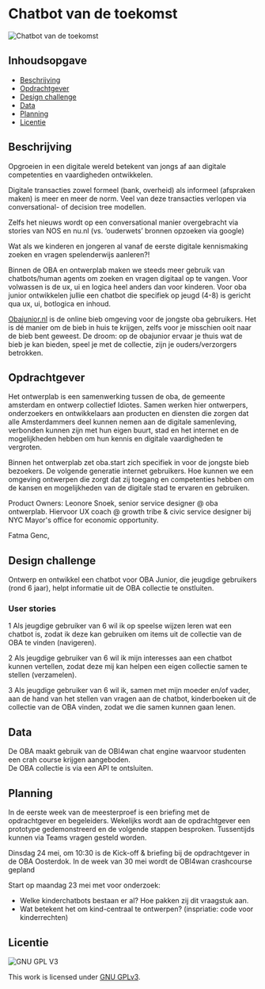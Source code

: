 # Chatbot van de toekomst

![Chatbot van de toekomst](https://github.com/cmda-minor-web-cases/oba-junior-chatbot/blob/main/assets/oba-junior-chatbot.jpg?raw=true)

## Inhoudsopgave
  * [Beschrijving](#beschrijving)
  * [Opdrachtgever](#opdrachtgever)
  * [Design challenge](#design-challege)
  * [Data](#data)
  * [Planning](#planning)
  * [Licentie](#licentie)

## Beschrijving
Opgroeien in een digitale wereld betekent van jongs af aan digitale competenties en vaardigheden ontwikkelen.

Digitale transacties zowel formeel (bank, overheid) als informeel (afspraken maken) is meer en meer de norm. Veel van deze transacties verlopen via conversational- of decision tree modellen.

Zelfs het nieuws wordt op een conversational manier overgebracht via stories van NOS en nu.nl (vs. ‘ouderwets’ bronnen opzoeken via google)

Wat als we kinderen en jongeren al vanaf de eerste digitale kennismaking zoeken en vragen spelenderwijs aanleren?!

Binnen de OBA en ontwerplab maken we steeds meer gebruik van chatbots/human agents om zoeken en vragen digitaal op te vangen. Voor volwassen is de ux, ui en logica heel anders dan voor kinderen. Voor oba junior ontwikkelen jullie een chatbot die specifiek op jeugd (4-8) is gericht qua ux, ui, botlogica en inhoud.

[Obajunior.nl](https://www.obajunior.nl/) is de online bieb omgeving voor de jongste oba gebruikers. Het is dé manier om de bieb in huis te krijgen, zelfs voor je misschien ooit naar de bieb bent geweest. De droom: op de obajunior ervaar je thuis wat de bieb je kan bieden, speel je met de collectie, zijn je ouders/verzorgers betrokken.

## Opdrachtgever
Het ontwerplab is een samenwerking tussen de oba, de gemeente amsterdam en ontwerp collectief Idiotes. Samen werken hier ontwerpers, onderzoekers en ontwikkelaars aan producten en diensten die zorgen dat alle Amsterdammers deel kunnen nemen aan de digitale samenleving, verbonden kunnen zijn met hun eigen buurt, stad en het internet en de mogelijkheden hebben om hun kennis en digitale vaardigheden te vergroten.

Binnen het ontwerplab zet oba.start zich specifiek in voor de jongste bieb bezoekers. De volgende generatie internet gebruikers. Hoe kunnen we een omgeving ontwerpen die zorgt dat zij toegang en competenties hebben om de kansen en mogelijkheden van de digitale stad te ervaren en gebruiken.

Product Owners: 
Leonore Snoek, senior service designer @ oba ontwerplab. Hiervoor UX coach @ growth tribe & civic service designer bij NYC Mayor's office for economic opportunity. 

Fatma Genc, 

## Design challenge
Ontwerp en ontwikkel een chatbot voor OBA Junior, die jeugdige gebruikers (rond 6 jaar), helpt informatie uit de OBA collectie te onstluiten.

### User stories
1 Als jeugdige gebruiker van 6 wil ik op speelse wijzen leren wat een chatbot is, zodat ik deze kan gebruiken om items uit de collectie van de OBA te vinden (navigeren).

2 Als jeugdige gebruiker van 6 wil ik mijn interesses aan een chatbot kunnen vertellen, zodat deze mij kan helpen een eigen collectie samen te stellen (verzamelen).

3 Als jeugdige gebruiker van 6 wil ik, samen met mijn moeder en/of vader, aan de hand van het stellen van vragen aan de chatbot, kinderboeken uit de collectie van de OBA vinden, zodat we die samen kunnen gaan lenen.  

## Data
De OBA maakt gebruik van de OBI4wan chat engine waarvoor studenten een crah course krijgen aangeboden.  
De OBA collectie is via een API te ontsluiten.

## Planning
In de eerste week van de meesterproef is een briefing met de opdrachtgever en begeleiders. Wekelijks wordt aan de opdrachtgever een prototype gedemonstreerd en de volgende stappen besproken. Tussentijds kunnen via Teams vragen gesteld worden.

Dinsdag 24 mei, om 10:30 is de Kick-off & briefing bij de opdrachtgever in de OBA Oosterdok.
In de week van 30 mei wordt de OBI4wan crashcourse gepland

Start op maandag 23 mei met voor onderzoek: 
- Welke kinderchatbots bestaan er al? Hoe pakken zij dit vraagstuk aan.
- Wat betekent het om kind-centraal te ontwerpen? (inspriatie: code voor kinderrechten)

## Licentie

![GNU GPL V3](https://www.gnu.org/graphics/gplv3-127x51.png)

This work is licensed under [GNU GPLv3](./LICENSE).
